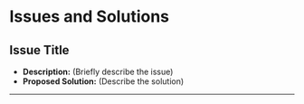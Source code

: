 # Issues and Solutions

## Issue Title
- **Description:** (Briefly describe the issue)
- **Proposed Solution:** (Describe the solution)

---
